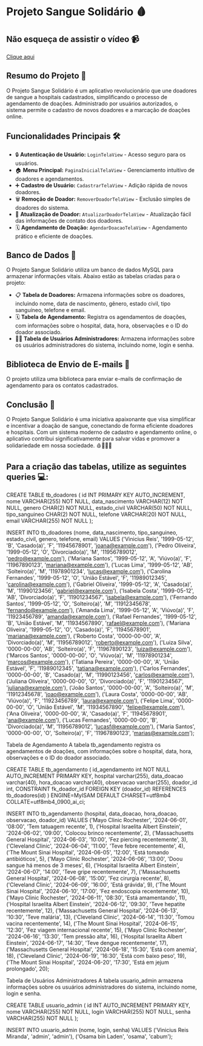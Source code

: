 # Projeto Sangue Solidário 🩸

## Não esqueça de assistir o vídeo 📹

[Clique aqui](https://www.youtube.com/watch?v=FNa8p_mEGuk&ab_channel=Vin%C3%ADciusReisd)

## Resumo do Projeto 📝

O Projeto Sangue Solidário é um aplicativo revolucionário que une doadores de sangue a hospitais cadastrados, simplificando o processo de agendamento de doações. Administrado por usuários autorizados, o sistema permite o cadastro de novos doadores e a marcação de doações online.

## Funcionalidades Principais 🛠️

- 🔒 **Autenticação de Usuário:** `LoginTelaView` - Acesso seguro para os usuários.
- 🏠 **Menu Principal:** `PaginaInicialTelaView` - Gerenciamento intuitivo de doadores e agendamentos.
- ➕ **Cadastro de Usuário:** `CadastrarTelaView` - Adição rápida de novos doadores.
- 🗑️ **Remoção de Doador:** `RemoverDoadorTelaView` - Exclusão simples de doadores do sistema.
- 🔄 **Atualização de Doador:** `AtualizarDoadorTelaView` - Atualização fácil das informações de contato dos doadores.
- 🗓️ **Agendamento de Doação:** `AgendarDoacaoTelaView` - Agendamento prático e eficiente de doações.

## Banco de Dados 💾

O Projeto Sangue Solidário utiliza um banco de dados MySQL para armazenar informações vitais. Abaixo estão as tabelas criadas para o projeto:

- 📋 **Tabela de Doadores:** Armazena informações sobre os doadores, incluindo nome, data de nascimento, gênero, estado civil, tipo sanguíneo, telefone e email.
- 🗓️ **Tabela de Agendamento:** Registra os agendamentos de doações, com informações sobre o hospital, data, hora, observações e o ID do doador associado.
- 👨‍💼 **Tabela de Usuários Administradores:** Armazena informações sobre os usuários administradores do sistema, incluindo nome, login e senha.

## Biblioteca de Envio de E-mails 📧

O projeto utiliza uma biblioteca para enviar e-mails de confirmação de agendamento para os contatos cadastrados.

## Conclusão 🎉

O Projeto Sangue Solidário é uma iniciativa apaixonante que visa simplificar e incentivar a doação de sangue, conectando de forma eficiente doadores e hospitais. Com um sistema moderno de cadastro e agendamento online, o aplicativo contribui significativamente para salvar vidas e promover a solidariedade em nossa sociedade. 🩸💉👩‍⚕️

## Para a criação das tabelas, utilize as seguintes queries 💻:

CREATE TABLE tb_doadores (
    id INT PRIMARY KEY AUTO_INCREMENT,
    nome VARCHAR(255) NOT NULL,
    data_nascimento VARCHAR(12) NOT NULL,
    genero CHAR(2) NOT NULL,
    estado_civil VARCHAR(50) NOT NULL,
    tipo_sanguineo CHAR(2) NOT NULL,
    telefone VARCHAR(20) NOT NULL,
    email VARCHAR(255) NOT NULL
);

INSERT INTO tb_doadores (nome, data_nascimento, tipo_sanguineo, estado_civil, genero, telefone, email)
VALUES
    ('Vinicius Reis', '1999-05-12', 'B', 'Casado(a)', 'F', '11945678901', 'joana@example.com'),
    ('Pedro Oliveira', '1999-05-12', 'O', 'Divorciado(a)', 'M', '11956789012', 'pedro@example.com'),
    ('Mariana Santos', '1999-05-12', 'A', 'Viúvo(a)', 'F', '11967890123', 'mariana@example.com'),
    ('Lucas Lima', '1999-05-12', 'AB', 'Solteiro(a)', 'M', '11978901234', 'lucas@example.com'),
    ('Carolina Fernandes', '1999-05-12', 'O', 'União Estável', 'F', '11989012345', 'carolina@example.com'),
    ('Gabriel Oliveira', '1999-05-12', 'A', 'Casado(a)', 'M', '11990123456', 'gabriel@example.com'),
    ('Isabela Costa', '1999-05-12', 'AB', 'Divorciado(a)', 'F', '11901234567', 'isabela@example.com'),
    ('Fernando Santos', '1999-05-12', 'O', 'Solteiro(a)', 'M', '11912345678', 'fernando@example.com'),
    ('Amanda Lima', '1999-05-12', 'A', 'Viúvo(a)', 'F', '11923456789', 'amanda@example.com'),
    ('Rafael Fernandes', '1999-05-12', 'B', 'União Estável', 'M', '11934567890', 'rafael@example.com'),
    ('Mariana Oliveira', '1999-05-12', 'O', 'Casado(a)', 'F', '11945678901', 'mariana@example.com'),
    ('Roberto Costa', '0000-00-00', 'A', 'Divorciado(a)', 'M', '11956789012', 'roberto@example.com'),
    ('Luiza Silva', '0000-00-00', 'AB', 'Solteiro(a)', 'F', '11967890123', 'luiza@example.com'),
    ('Marcos Santos', '0000-00-00', 'O', 'Viúvo(a)', 'M', '11978901234', 'marcos@example.com'),
    ('Tatiana Pereira', '0000-00-00', 'A', 'União Estável', 'F', '11989012345', 'tatiana@example.com'),
    ('Carlos Fernandes', '0000-00-00', 'B', 'Casado(a)', 'M', '11990123456', 'carlos@example.com'),
    ('Juliana Oliveira', '0000-00-00', 'O', 'Divorciado(a)', 'F', '11901234567', 'juliana@example.com'),
    ('João Santos', '0000-00-00', 'A', 'Solteiro(a)', 'M', '11912345678', 'joao@example.com'),
    ('Laura Costa', '0000-00-00', 'AB', 'Viúvo(a)', 'F', '11923456789', 'laura@example.com'),
    ('Felipe Lima', '0000-00-00', 'O', 'União Estável', 'M', '11934567890', 'felipe@example.com'),
    ('Ana Oliveira', '0000-00-00', 'A', 'Casado(a)', 'F', '11945678901', 'ana@example.com'),
    ('Lucas Fernandes', '0000-00-00', 'B', 'Divorciado(a)', 'M', '11956789012', 'lucasf@example.com'),
    ('Maria Santos', '0000-00-00', 'O', 'Solteiro(a)', 'F', '11967890123', 'marias@example.com');

Tabela de Agendamento
A tabela tb_agendamento registra os agendamentos de doações, com informações sobre o hospital, data, hora, observações e o ID do doador associado.


CREATE TABLE tb_agendamento (
   id_agendamento int NOT NULL AUTO_INCREMENT PRIMARY KEY,
   hospital varchar(255),
   data_doacao varchar(40),
   hora_doacao varchar(40),
   observacao varchar(255),
   doador_id int,
   CONSTRAINT fk_doador_id FOREIGN KEY (doador_id) REFERENCES tb_doadores(id)
) ENGINE=MyISAM DEFAULT CHARSET=utf8mb4 COLLATE=utf8mb4_0900_ai_ci;

INSERT INTO tb_agendamento (hospital, data_doacao, hora_doacao, observacao, doador_id) VALUES
('Mayo Clinic Rochester', '2024-06-01', '08:00', 'Tem tatuagem recente', 1),
('Hospital Israelita Albert Einstein', '2024-06-02', '09:00', 'Colocou brinco recentemente', 2),
('Massachusetts General Hospital', '2024-06-03', '10:00', 'Fez piercing recentemente', 3),
('Cleveland Clinic', '2024-06-04', '11:00', 'Teve febre recentemente', 4),
('The Mount Sinai Hospital', '2024-06-05', '12:00', 'Está tomando antibióticos', 5),
('Mayo Clinic Rochester', '2024-06-06', '13:00', 'Doou sangue há menos de 3 meses', 6),
('Hospital Israelita Albert Einstein', '2024-06-07', '14:00', 'Teve gripe recentemente', 7),
('Massachusetts General Hospital', '2024-06-08', '15:00', 'Fez cirurgia recente', 8),
('Cleveland Clinic', '2024-06-09', '16:00', 'Está grávida', 9),
('The Mount Sinai Hospital', '2024-06-10', '17:00', 'Fez endoscopia recentemente', 10),
('Mayo Clinic Rochester', '2024-06-11', '08:30', 'Está amamentando', 11),
('Hospital Israelita Albert Einstein', '2024-06-12', '09:30', 'Teve hepatite recentemente', 12),
('Massachusetts General Hospital', '2024-06-13', '10:30', 'Teve malária', 13),
('Cleveland Clinic', '2024-06-14', '11:30', 'Tomou vacina recentemente', 14),
('The Mount Sinai Hospital', '2024-06-15', '12:30', 'Fez viagem internacional recente', 15),
('Mayo Clinic Rochester', '2024-06-16', '13:30', 'Tem pressão alta', 16),
('Hospital Israelita Albert Einstein', '2024-06-17', '14:30', 'Teve dengue recentemente', 17),
('Massachusetts General Hospital', '2024-06-18', '15:30', 'Está com anemia', 18),
('Cleveland Clinic', '2024-06-19', '16:30', 'Está com baixo peso', 19),
('The Mount Sinai Hospital', '2024-06-20', '17:30', 'Está em jejum prolongado', 20);

Tabela de Usuários Administradores
A tabela usuario_admin armazena informações sobre os usuários administradores do sistema, incluindo nome, login e senha.

CREATE TABLE usuario_admin (
    id INT AUTO_INCREMENT PRIMARY KEY,
    nome VARCHAR(255) NOT NULL,
    login VARCHAR(255) NOT NULL,
    senha VARCHAR(255) NOT NULL
);

INSERT INTO usuario_admin (nome, login, senha) VALUES
('Vinicius Reis Miranda', 'admin', 'admin'),
('Osama bin Laden', 'osama', 'cabum');
